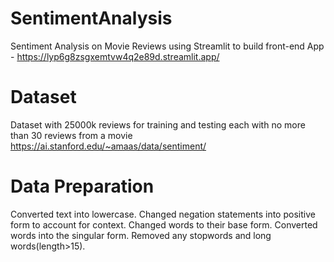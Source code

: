 # SentimentAnalysis
Sentiment Analysis on Movie Reviews using Streamlit to build front-end
App - https://lyp6g8zsgxemtvw4q2e89d.streamlit.app/

# Dataset
Dataset with 25000k reviews for training and testing each with no more than 30 reviews from a movie
https://ai.stanford.edu/~amaas/data/sentiment/

# Data Preparation
Converted text into lowercase.
Changed negation statements into positive form to account for context.
Changed words to their base form.
Converted words into the singular form.
Removed any stopwords and long words(length>15).



